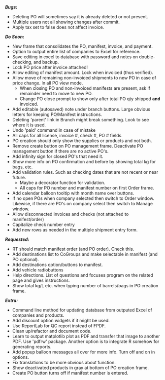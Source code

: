 ***Bugs:***
- Deleting PO will sometimes say it is already deleted or not present.
- Multiple users not all showing changes after commit. 
- Apply tax set to false does not affect invoice.

***Do Soon:***
- New frame that consolidates the PO, manifest, invoice, and payment.
- Option to output entire list of companies to Excel for reference.
- Save editing in excel to database with password and notes on double-checking, and backup.
- Lock PO price after invoice attached!
- Allow editing of manifest amount. Lock when invoiced (thus verified).
- Allow move of remaining non-invoiced shipments to new PO in case of price change. In all PO view mode.
    - When closing PO and non-invoiced manifests are present, ask if remainder need to move to new PO.
    - Change PO close prompt to show only after total PO qty shipped **and** invoiced.
- Add editable (autosaved) note under branch buttons. Large obvious letters for keeping PO/Manifest instructions.
- Deleting 'parent' link in Branch might break something. Look to see where it is used.
- Undo 'paid' command in case of mistake
- All caps for all license, invoice #, check #, PO # fields.
- PO creation should only show the supplies or products and not both.
- Remove create button on PO management frame. Deactivate PO management button if there are no active PO's.
- Add infinity sign for closed PO's that need it.
- Show more info on PO confirmation and before by showing total kg for bags, etc.
- Add validation rules. Such as checking dates that are not recent or near future.
    - Maybe a decorator function for validation.
    - All caps for PO number and manifest number on first Order frame.
- Add calendar balloon tooltip with month name over buttons.
- If no open POs when company selected then switch to Order window. Likewise, if there are PO's on company select then switch to Manage window.
- Allow disconnected invoices and checks (not attached to manifest/order)
- Capitalize check number entry
- Add new rows as needed in the multiple shipment entry form.

***Requested:***
- RT should match manifest order (and PO order). Check this.
- Add destinations list to CoGroups and make selectable in manifest (and PO optional).
- Add destinations option/buttons to manifest.
- Add vehicle radiobuttons
- Help directions. List of questions and focuses program on the related page and gives instructions.
- Show total kg/L etc. when typing number of barrels/bags in PO creation frame.

***Extra:***
- Command line method for updating database from outputed Excel of companies and products.
- Add discount option widgets if it might be used.
- Use ReportLab for QC report instead of FPDF.
- Clean up/refactor and document code.
- Learn to output matplotlib plot as PDF and transfer that image to another PDF. Use 'pdfrw' package. Another option is to integrate R somehow for generating reports.
- Add popup balloon messages all over for more info. Turn off and on in options.
- Fix translations to be more obvious about function.
- Show deactivated products in gray at bottom of PO creation frame.
- Create PO button turns off if manifest number is entered.